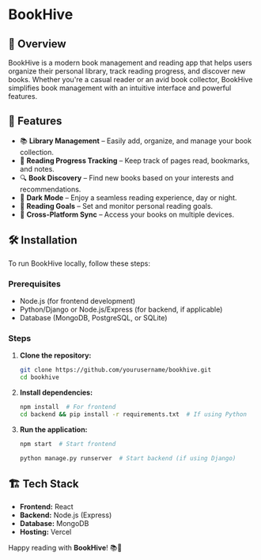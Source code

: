 # BookHive

## 📖 Overview
BookHive is a modern book management and reading app that helps users organize their personal library, track reading progress, and discover new books. Whether you're a casual reader or an avid book collector, BookHive simplifies book management with an intuitive interface and powerful features.

## 🚀 Features
- 📚 **Library Management** – Easily add, organize, and manage your book collection.
- 🔖 **Reading Progress Tracking** – Keep track of pages read, bookmarks, and notes.
- 🔍 **Book Discovery** – Find new books based on your interests and recommendations.
- 🌙 **Dark Mode** – Enjoy a seamless reading experience, day or night.
- 📅 **Reading Goals** – Set and monitor personal reading goals.
- 📱 **Cross-Platform Sync** – Access your books on multiple devices.

## 🛠️ Installation
To run BookHive locally, follow these steps:

### Prerequisites
- Node.js (for frontend development)
- Python/Django or Node.js/Express (for backend, if applicable)
- Database (MongoDB, PostgreSQL, or SQLite)

### Steps
1. **Clone the repository:**
   ```sh
   git clone https://github.com/yourusername/bookhive.git
   cd bookhive
   ```
2. **Install dependencies:**
   ```sh
   npm install  # For frontend
   cd backend && pip install -r requirements.txt  # If using Python
   ```
3. **Run the application:**
   ```sh
   npm start  # Start frontend
   ```
   ```sh
   python manage.py runserver  # Start backend (if using Django)
   ```

## 🏗️ Tech Stack
- **Frontend:** React 
- **Backend:** Node.js (Express) 
- **Database:** MongoDB 
- **Hosting:** Vercel 

Happy reading with **BookHive**! 📚🐝

